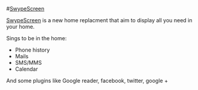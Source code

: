 [Philippe Roussille]: https://github.com/pilipLabs/SwipeScreen
[SwypeScreen]: https://github.com/pilipLabs/SwipeScreen

#[SwypeScreen]

[SwypeScreen] is a new home replacment that aim to display all you need in your home.

Sings to be in the home:

- Phone history
- Mails
- SMS/MMS
- Calendar

And some plugins like Google reader, facebook, twitter, google +
